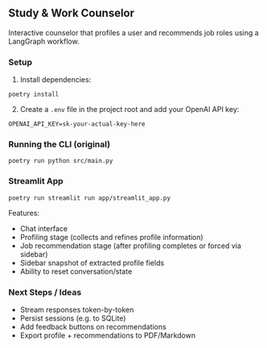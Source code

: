 ## Study & Work Counselor

Interactive counselor that profiles a user and recommends job roles using a LangGraph workflow.

### Setup

1. Install dependencies:
```
poetry install
```

2. Create a `.env` file in the project root and add your OpenAI API key:
```
OPENAI_API_KEY=sk-your-actual-key-here
```

### Running the CLI (original)
```
poetry run python src/main.py
```

### Streamlit App
```
poetry run streamlit run app/streamlit_app.py
```

Features:
- Chat interface
- Profiling stage (collects and refines profile information)
- Job recommendation stage (after profiling completes or forced via sidebar)
- Sidebar snapshot of extracted profile fields
- Ability to reset conversation/state

### Next Steps / Ideas
- Stream responses token-by-token
- Persist sessions (e.g. to SQLite)
- Add feedback buttons on recommendations
- Export profile + recommendations to PDF/Markdown
